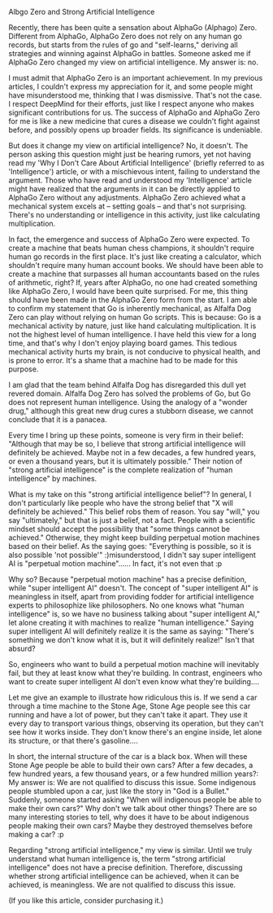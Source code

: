  Albgo Zero and Strong Artificial Intelligence

Recently, there has been quite a sensation about AlphaGo (Alphago) Zero. Different from AlphaGo, AlphaGo Zero does not rely on any human go records, but starts from the rules of go and "self-learns," deriving all strategies and winning against AlphaGo in battles. Someone asked me if AlphaGo Zero changed my view on artificial intelligence. My answer is: no.

I must admit that AlphaGo Zero is an important achievement. In my previous articles, I couldn't express my appreciation for it, and some people might have misunderstood me, thinking that I was dismissive. That's not the case. I respect DeepMind for their efforts, just like I respect anyone who makes significant contributions for us. The success of AlphaGo and AlphaGo Zero for me is like a new medicine that cures a disease we couldn't fight against before, and possibly opens up broader fields. Its significance is undeniable.

But does it change my view on artificial intelligence? No, it doesn't. The person asking this question might just be hearing rumors, yet not having read my 'Why I Don't Care About Artificial Intelligence' (briefly referred to as 'Intelligence') article, or with a mischievous intent, failing to understand the argument. Those who have read and understood my 'Intelligence' article might have realized that the arguments in it can be directly applied to AlphaGo Zero without any adjustments. AlphaGo Zero achieved what a mechanical system excels at – setting goals – and that's not surprising. There's no understanding or intelligence in this activity, just like calculating multiplication.

In fact, the emergence and success of AlphaGo Zero were expected. To create a machine that beats human chess champions, it shouldn't require human go records in the first place. It's just like creating a calculator, which shouldn't require many human account books. We should have been able to create a machine that surpasses all human accountants based on the rules of arithmetic, right? If, years after AlphaGo, no one had created something like AlphaGo Zero, I would have been quite surprised. For me, this thing should have been made in the AlphaGo Zero form from the start. I am able to confirm my statement that Go is inherently mechanical, as Alfalfa Dog Zero can play without relying on human Go scripts. This is because: Go is a mechanical activity by nature, just like hand calculating multiplication. It is not the highest level of human intelligence. I have held this view for a long time, and that's why I don't enjoy playing board games. This tedious mechanical activity hurts my brain, is not conducive to physical health, and is prone to error. It's a shame that a machine had to be made for this purpose.

I am glad that the team behind Alfalfa Dog has disregarded this dull yet revered domain. Alfalfa Dog Zero has solved the problems of Go, but Go does not represent human intelligence. Using the analogy of a "wonder drug," although this great new drug cures a stubborn disease, we cannot conclude that it is a panacea.

Every time I bring up these points, someone is very firm in their belief: "Although that may be so, I believe that strong artificial intelligence will definitely be achieved. Maybe not in a few decades, a few hundred years, or even a thousand years, but it is ultimately possible." Their notion of "strong artificial intelligence" is the complete realization of "human intelligence" by machines.

What is my take on this "strong artificial intelligence belief"? In general, I don't particularly like people who have the strong belief that "X will definitely be achieved." This belief robs them of reason. You say "will," you say "ultimately," but that is just a belief, not a fact. People with a scientific mindset should accept the possibility that "some things cannot be achieved." Otherwise, they might keep building perpetual motion machines based on their belief. As the saying goes: "Everything is possible, so it is also possible 'not possible'" :)misunderstood, I didn't say super intelligent AI is "perpetual motion machine"...... In fact, it's not even that :p

Why so? Because "perpetual motion machine" has a precise definition, while "super intelligent AI" doesn't. The concept of "super intelligent AI" is meaningless in itself, apart from providing fodder for artificial intelligence experts to philosophize like philosophers. No one knows what "human intelligence" is, so we have no business talking about "super intelligent AI," let alone creating it with machines to realize "human intelligence." Saying super intelligent AI will definitely realize it is the same as saying: "There's something we don't know what it is, but it will definitely realize!" Isn't that absurd?

So, engineers who want to build a perpetual motion machine will inevitably fail, but they at least know what they're building. In contrast, engineers who want to create super intelligent AI don't even know what they're building....

Let me give an example to illustrate how ridiculous this is. If we send a car through a time machine to the Stone Age, Stone Age people see this car running and have a lot of power, but they can't take it apart. They use it every day to transport various things, observing its operation, but they can't see how it works inside. They don't know there's an engine inside, let alone its structure, or that there's gasoline....

In short, the internal structure of the car is a black box. When will these Stone Age people be able to build their own cars? After a few decades, a few hundred years, a few thousand years, or a few hundred million years?: My answer is: We are not qualified to discuss this issue. Some indigenous people stumbled upon a car, just like the story in "God is a Bullet." Suddenly, someone started asking "When will indigenous people be able to make their own cars?" Why don't we talk about other things? There are so many interesting stories to tell, why does it have to be about indigenous people making their own cars? Maybe they destroyed themselves before making a car? :p

Regarding "strong artificial intelligence," my view is similar. Until we truly understand what human intelligence is, the term "strong artificial intelligence" does not have a precise definition. Therefore, discussing whether strong artificial intelligence can be achieved, when it can be achieved, is meaningless. We are not qualified to discuss this issue.

(If you like this article, consider purchasing it.)